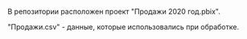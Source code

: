   В репозитории расположен проект "Продажи 2020 год.pbix".

 "Продажи.csv" - данные, которые использовались при обработке.

